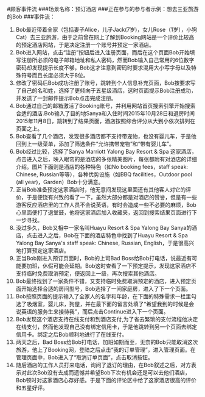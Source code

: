 #顾客事件流
###场景名称：预订酒店
###正在参与的参与者示例：想去三亚旅游的Bob
###事件流：
1. Bob最近带着全家（包括妻子Alice，儿子Jack(7岁)，女儿Rose（1岁），小狗Cat）去三亚旅游，由于之前曾在网上了解到Booking网站是一个评价比较高的预定酒店网站，于是决定注册一个账号并预定一家酒店。  
1. Bob进入网站，点击“注册”按钮后进入注册页面，而后在这个页面Bob开始填写注册所必须的电子邮箱地址和私人密码，然而Bob输入自己常用的6位数字密码却发现提示长度不够，Bob这才注意到密码时要求混用大小写字母以及特殊符号而且长度必须大于8位。    
1. 修改了密码后Bob成功注册了账号，跳转到个人信息补充页面，Bob按要求写了自己的名和姓，选择了更倾向于五星级酒店，这时页面提示Bob注册成功，并发送了一封邮件提示Bob点击完成注册。  
1. Bob通过自己的邮箱激活了Booking账号，并利用网站首页搜索引擎开始搜索合适的酒店.Bob输入了目的地Sanya和入住时间2015年10月28日和退房时间2015年11月8日，跳转到了结果页面，酒店按照综合评分从大到小依次排列在页面之上。  
1. Bob查看了几个酒店，发现很多酒店都不支持带宠物，也没有婴儿车，于是他回到上一级菜单，添加了筛选条件“允许携带宠物”和“带有婴儿车”。  
1. Bob经过比较，选择了Sanya Marriott Yalong Bay Resort & Spa 这家酒店，点击进入之后，映入眼帘的是酒店的多张精美图片，每张都附有对酒店的详细介绍。图片下面则是酒店的各种特色（如No booking fees，staff speak: Chinese, Russian等等），各种优势设施（如BBQ facilities，Outdoor pool (all year)，Garden）Bob十分满意。  
1. 正当Bob准备预定这家酒店时，他无意间发现这里面还有其他客人对它的评价，于是便饶有兴致的看了一下，虽然大部分都是对酒店的赞誉，但是有一些游客反应酒店里的工作人员不会说英语，有时会造成一些不必要的麻烦，Bob心里面便打了退堂鼓，他将这家酒店加入收藏夹，返回到搜索结果页面进行下一步寻找。  
1. 没过多久，Bob又相中一家名叫Huayu Resort & Spa Yalong Bay Sanya的酒店，点击进入之后，Bob在下面的酒店特色中找到了Huayu Resort & Spa Yalong Bay Sanya's staff speak: Chinese, Russian, English，于是很高兴地打算预定这家酒店。  
1. 正当Bob刚进入预订页面时，Bob的上司Bad Boss给Bob打电话，说最近有可能要加班，休假可能会延期。Bob这时查看了一下预定提示，发现这家酒店不支持临时免费取消预定，便返回上一级，再次搜索其他酒店。  
1. Bob最终找到了一家条件不错，又支持临时免费取消预定的酒店，进入预定页面开始选择合适的房间型号，Bob选择了一间家庭房，进入了下一个页面。  
1. Bob按照页面的提示输入了全家人的名字和年龄，在下面的特殊需求一栏里勾选了吸烟室，婴儿床，狗屋，并在最下面的留言处填了“希望我到的时候是会说英语的服务生来接待我”，而后点击Continue进入下一个页面。  
1. Bob发现这个酒店支持在线支付和到酒店支付,为了省去繁琐的支付流程他决定在线支付，然而他发现自己没有绑定信用卡，于是他跳转到另一个页面去绑定信用卡。绑定之后Bob顺利地进行了在线支付。  
1. 两天之后，Bad Boss给Bob打电话，加班如期而至，无奈的Bob只能取消这次旅游，他上了Booking网，登陆之后点击“我的订单管理”，进入管理页面。在管理页面中，Bob进入了“取消订单页面”，点击取消按钮。  
1. 随后酒店的工作人员打来电话，询问了退订的理由，在Bob叙述之后，对方表示对此次Bob没有去成而遗憾并希望Bob下次有机会还是可以去他们酒店，Bob顿时对这家酒店心存好感。于是下面的评论区中给了这家酒店很高的评价和五星好评。  
